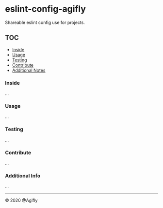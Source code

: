 # eslint-config-agifly

Shareable eslint config use for projects.


## TOC

- [Inside](#Inside)
- [Usage](#Usage)
- [Testing](#Testing)
- [Contribute](#Contribute)
- [Additional Notes](#AdditionalNotes)

### Inside

...

### Usage

...

### Testing

...

### Contribute

...

### Additional Info

...

---


&copy; 2020 @Agifly
